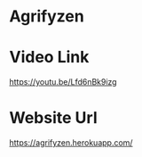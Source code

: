 # Agrifyzen
# Video Link
https://youtu.be/Lfd6nBk9izg

# Website Url
https://agrifyzen.herokuapp.com/

